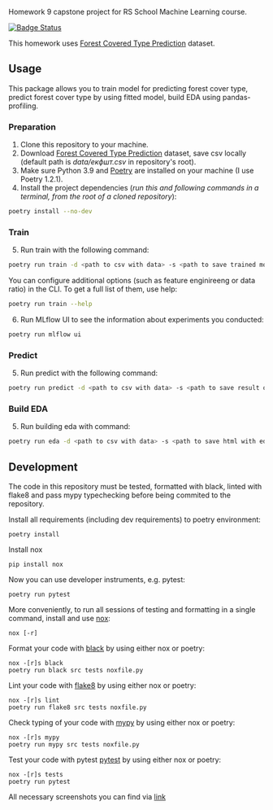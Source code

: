 Homework 9 capstone project for RS School Machine Learning course.

[![Badge Status](https://github.com/DmitryKarpuk/9_evaluation_selection/actions/workflows/tests.yml/badge.svg?branch=master)](https://github.com/DmitryKarpuk/9_evaluation_selection/actions/workflows/tests.yml)

This homework uses [Forest Covered Type Prediction](https://www.kaggle.com/competitions/forest-cover-type-prediction/data) dataset.

## Usage

This package allows you to train model for predicting forest cover type, predict forest cover type by using fitted model, build EDA using pandas-profiling.

### Preparation
1. Clone this repository to your machine.
2. Download [Forest Covered Type Prediction](https://www.kaggle.com/competitions/forest-cover-type-prediction/data) dataset, save csv locally (default path is *data/екфшт.csv* in repository's root).
3. Make sure Python 3.9 and [Poetry](https://python-poetry.org/docs/) are installed on your machine (I use Poetry 1.2.1).
4. Install the project dependencies (*run this and following commands in a terminal, from the root of a cloned repository*):
```sh
poetry install --no-dev
```

### Train
5. Run train with the following command:
```sh
poetry run train -d <path to csv with data> -s <path to save trained model> -p <path to json with tuning or estimate params> -m <model for train> -st <method of model selection> 
```
You can configure additional options (such as feature enginireeng or data ratio) in the CLI. To get a full list of them, use help:
```sh
poetry run train --help
```
6. Run MLflow UI to see the information about experiments you conducted:
```sh
poetry run mlflow ui
```

### Predict
5. Run predict with the following command:
 ```sh
poetry run predict -d <path to csv with data> -s <path to save result of prediction> -m <path to .joblib or mlflow model> 
```

### Build EDA
5. Run building eda with command:
 ```sh
poetry run eda -d <path to csv with data> -s <path to save html with eda report> 
```

## Development

The code in this repository must be tested, formatted with black, linted with flake8 and pass mypy typechecking before being commited to the repository.

Install all requirements (including dev requirements) to poetry environment:
```
poetry install
```
Install nox
```
pip install nox
```
Now you can use developer instruments, e.g. pytest:
```
poetry run pytest
```
More conveniently, to run all sessions of testing and formatting in a single command, install and use [nox](https://nox.thea.codes/en/stable/): 
```
nox [-r]
```
Format your code with [black](https://github.com/psf/black) by using either nox or poetry:
```
nox -[r]s black
poetry run black src tests noxfile.py
```
Lint your code with [flake8](https://pypi.org/project/flake8/) by using either nox or poetry:
```
nox -[r]s lint
poetry run flake8 src tests noxfile.py
```
Check typing of your code with [mypy](https://github.com/python/mypy) by using either nox or poetry:
```
nox -[r]s mypy
poetry run mypy src tests noxfile.py
```
Test your code with pytest [pytest](https://docs.pytest.org/en/7.1.x/) by using either nox or poetry:
```
nox -[r]s tests
poetry run pytest
```

All necessary screenshots you can find via [link](https://github.com/DmitryKarpuk/9_evaluation_selection/blob/master/reports/report.md)